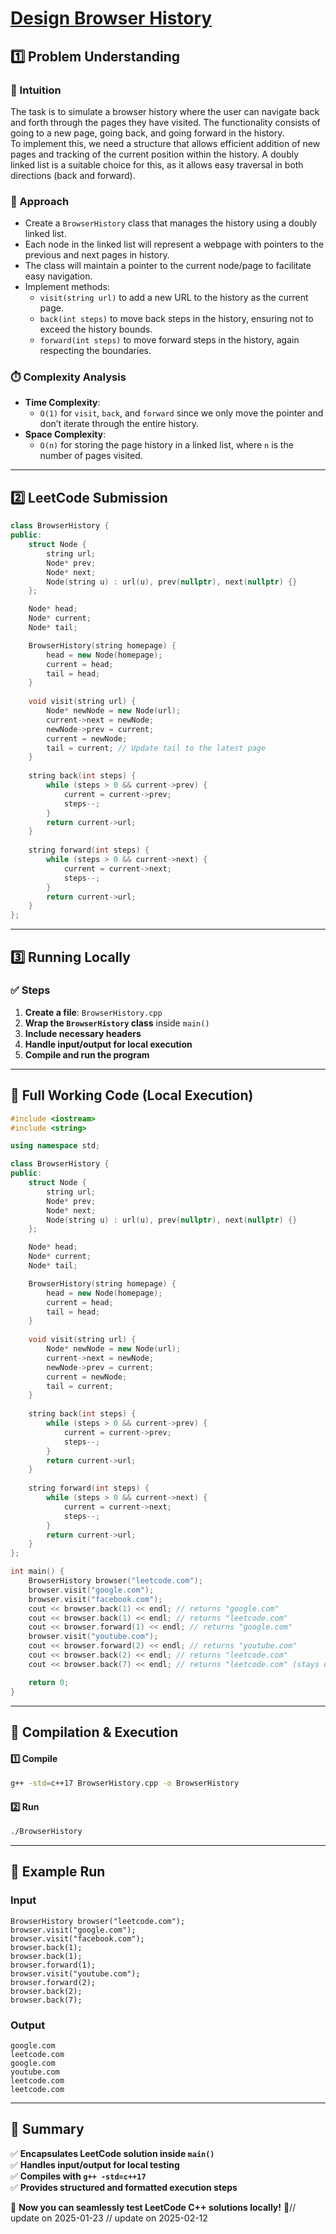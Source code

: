 # **[Design Browser History](https://leetcode.com/problems/design-browser-history/description/)**  

## **1️⃣ Problem Understanding**  
### **📌 Intuition**  
The task is to simulate a browser history where the user can navigate back and forth through the pages they have visited. The functionality consists of going to a new page, going back, and going forward in the history.  
To implement this, we need a structure that allows efficient addition of new pages and tracking of the current position within the history. A doubly linked list is a suitable choice for this, as it allows easy traversal in both directions (back and forward).

### **🚀 Approach**  
- Create a `BrowserHistory` class that manages the history using a doubly linked list.
- Each node in the linked list will represent a webpage with pointers to the previous and next pages in history.
- The class will maintain a pointer to the current node/page to facilitate easy navigation.
- Implement methods:
  - `visit(string url)` to add a new URL to the history as the current page.
  - `back(int steps)` to move back steps in the history, ensuring not to exceed the history bounds.
  - `forward(int steps)` to move forward steps in the history, again respecting the boundaries.
  
### **⏱️ Complexity Analysis**  
- **Time Complexity**:  
  - `O(1)` for `visit`, `back`, and `forward` since we only move the pointer and don’t iterate through the entire history.
- **Space Complexity**:  
  - `O(n)` for storing the page history in a linked list, where `n` is the number of pages visited.

---  

## **2️⃣ LeetCode Submission**  
```cpp
class BrowserHistory {
public:
    struct Node {
        string url;
        Node* prev;
        Node* next;
        Node(string u) : url(u), prev(nullptr), next(nullptr) {}
    };

    Node* head;
    Node* current;
    Node* tail;

    BrowserHistory(string homepage) {
        head = new Node(homepage);
        current = head;
        tail = head;
    }
    
    void visit(string url) {
        Node* newNode = new Node(url);
        current->next = newNode;
        newNode->prev = current;
        current = newNode;
        tail = current; // Update tail to the latest page
    }
    
    string back(int steps) {
        while (steps > 0 && current->prev) {
            current = current->prev;
            steps--;
        }
        return current->url;
    }
    
    string forward(int steps) {
        while (steps > 0 && current->next) {
            current = current->next;
            steps--;
        }
        return current->url;
    }
};
```  

---  

## **3️⃣ Running Locally**  
### **✅ Steps**  
1. **Create a file**: `BrowserHistory.cpp`  
2. **Wrap the `BrowserHistory` class** inside `main()`  
3. **Include necessary headers**  
4. **Handle input/output for local execution**  
5. **Compile and run the program**  

---  

## **📝 Full Working Code (Local Execution)**  
```cpp
#include <iostream>
#include <string>

using namespace std;

class BrowserHistory {
public:
    struct Node {
        string url;
        Node* prev;
        Node* next;
        Node(string u) : url(u), prev(nullptr), next(nullptr) {}
    };

    Node* head;
    Node* current;
    Node* tail;

    BrowserHistory(string homepage) {
        head = new Node(homepage);
        current = head;
        tail = head;
    }
    
    void visit(string url) {
        Node* newNode = new Node(url);
        current->next = newNode;
        newNode->prev = current;
        current = newNode;
        tail = current; 
    }
    
    string back(int steps) {
        while (steps > 0 && current->prev) {
            current = current->prev;
            steps--;
        }
        return current->url;
    }
    
    string forward(int steps) {
        while (steps > 0 && current->next) {
            current = current->next;
            steps--;
        }
        return current->url;
    }
};

int main() {
    BrowserHistory browser("leetcode.com");
    browser.visit("google.com");
    browser.visit("facebook.com");
    cout << browser.back(1) << endl; // returns "google.com"
    cout << browser.back(1) << endl; // returns "leetcode.com"
    cout << browser.forward(1) << endl; // returns "google.com"
    browser.visit("youtube.com");
    cout << browser.forward(2) << endl; // returns "youtube.com"
    cout << browser.back(2) << endl; // returns "leetcode.com"
    cout << browser.back(7) << endl; // returns "leetcode.com" (stays on the first page)

    return 0;
}
```  

---  

## **🔧 Compilation & Execution**  
#### **1️⃣ Compile**  
```bash
g++ -std=c++17 BrowserHistory.cpp -o BrowserHistory
```  

#### **2️⃣ Run**  
```bash
./BrowserHistory
```  

---  

## **🎯 Example Run**  
### **Input**  
```
BrowserHistory browser("leetcode.com");
browser.visit("google.com");
browser.visit("facebook.com");
browser.back(1);
browser.back(1);
browser.forward(1);
browser.visit("youtube.com");
browser.forward(2);
browser.back(2);
browser.back(7);
```  
### **Output**  
```
google.com
leetcode.com
google.com
youtube.com
leetcode.com
leetcode.com
```  

---  

## **📌 Summary**  
✅ **Encapsulates LeetCode solution inside `main()`**  
✅ **Handles input/output for local testing**  
✅ **Compiles with `g++ -std=c++17`**  
✅ **Provides structured and formatted execution steps**  

🚀 **Now you can seamlessly test LeetCode C++ solutions locally!** 🚀// update on 2025-01-23
// update on 2025-02-12
